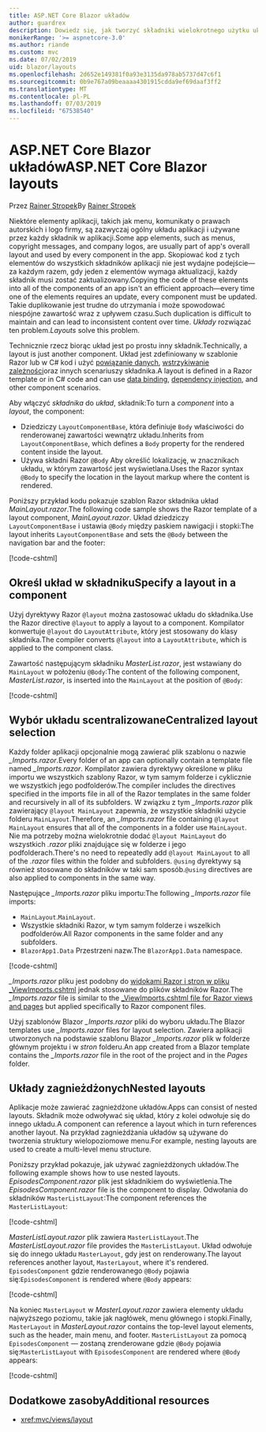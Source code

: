 ```yaml
---
title: ASP.NET Core Blazor układów
author: guardrex
description: Dowiedz się, jak tworzyć składniki wielokrotnego użytku układu dla Blazor aplikacji.
monikerRange: '>= aspnetcore-3.0'
ms.author: riande
ms.custom: mvc
ms.date: 07/02/2019
uid: blazor/layouts
ms.openlocfilehash: 2d652e149381f0a93e3135da978ab5737d47c6f1
ms.sourcegitcommit: 0b9e767a09beaaaa4301915cdda9ef69daaf3ff2
ms.translationtype: MT
ms.contentlocale: pl-PL
ms.lasthandoff: 07/03/2019
ms.locfileid: "67538540"
---
```

# <a name="aspnet-core-blazor-layouts"></a><span data-ttu-id="7d43b-103">ASP.NET Core Blazor układów</span><span class="sxs-lookup"><span data-stu-id="7d43b-103">ASP.NET Core Blazor layouts</span></span>

<span data-ttu-id="7d43b-104">Przez [Rainer Stropek](https://www.timecockpit.com)</span><span class="sxs-lookup"><span data-stu-id="7d43b-104">By [Rainer Stropek](https://www.timecockpit.com)</span></span>

<span data-ttu-id="7d43b-105">Niektóre elementy aplikacji, takich jak menu, komunikaty o prawach autorskich i logo firmy, są zazwyczaj ogólny układu aplikacji i używane przez każdy składnik w aplikacji.</span><span class="sxs-lookup"><span data-stu-id="7d43b-105">Some app elements, such as menus, copyright messages, and company logos, are usually part of app's overall layout and used by every component in the app.</span></span> <span data-ttu-id="7d43b-106">Skopiować kod z tych elementów do wszystkich składników aplikacji nie jest wydajne podejście&mdash;za każdym razem, gdy jeden z elementów wymaga aktualizacji, każdy składnik musi zostać zaktualizowany.</span><span class="sxs-lookup"><span data-stu-id="7d43b-106">Copying the code of these elements into all of the components of an app isn't an efficient approach&mdash;every time one of the elements requires an update, every component must be updated.</span></span> <span data-ttu-id="7d43b-107">Takie duplikowanie jest trudne do utrzymania i może spowodować niespójne zawartość wraz z upływem czasu.</span><span class="sxs-lookup"><span data-stu-id="7d43b-107">Such duplication is difficult to maintain and can lead to inconsistent content over time.</span></span> <span data-ttu-id="7d43b-108">*Układy* rozwiązać ten problem.</span><span class="sxs-lookup"><span data-stu-id="7d43b-108">*Layouts* solve this problem.</span></span>

<span data-ttu-id="7d43b-109">Technicznie rzecz biorąc układ jest po prostu inny składnik.</span><span class="sxs-lookup"><span data-stu-id="7d43b-109">Technically, a layout is just another component.</span></span> <span data-ttu-id="7d43b-110">Układ jest zdefiniowany w szablonie Razor lub w C# kod i użyć [powiązanie danych](xref:blazor/components#data-binding), [wstrzykiwanie zależności](xref:blazor/dependency-injection)oraz innych scenariuszy składnika.</span><span class="sxs-lookup"><span data-stu-id="7d43b-110">A layout is defined in a Razor template or in C# code and can use [data binding](xref:blazor/components#data-binding), [dependency injection](xref:blazor/dependency-injection), and other component scenarios.</span></span>

<span data-ttu-id="7d43b-111">Aby włączyć *składnika* do *układ*, składnik:</span><span class="sxs-lookup"><span data-stu-id="7d43b-111">To turn a *component* into a *layout*, the component:</span></span>

* <span data-ttu-id="7d43b-112">Dziedziczy `LayoutComponentBase`, która definiuje `Body` właściwości do renderowanej zawartości wewnątrz układu.</span><span class="sxs-lookup"><span data-stu-id="7d43b-112">Inherits from `LayoutComponentBase`, which defines a `Body` property for the rendered content inside the layout.</span></span>
* <span data-ttu-id="7d43b-113">Używa składni Razor `@Body` Aby określić lokalizację, w znacznikach układu, w którym zawartość jest wyświetlana.</span><span class="sxs-lookup"><span data-stu-id="7d43b-113">Uses the Razor syntax `@Body` to specify the location in the layout markup where the content is rendered.</span></span>

<span data-ttu-id="7d43b-114">Poniższy przykład kodu pokazuje szablon Razor składnika układ *MainLayout.razor*.</span><span class="sxs-lookup"><span data-stu-id="7d43b-114">The following code sample shows the Razor template of a layout component, *MainLayout.razor*.</span></span> <span data-ttu-id="7d43b-115">Układ dziedziczy `LayoutComponentBase` i ustawia `@Body` między paskiem nawigacji i stopki:</span><span class="sxs-lookup"><span data-stu-id="7d43b-115">The layout inherits `LayoutComponentBase` and sets the `@Body` between the navigation bar and the footer:</span></span>

[!code-cshtml[](layouts/sample_snapshot/3.x/MainLayout.razor?highlight=1,13)]

## <a name="specify-a-layout-in-a-component"></a><span data-ttu-id="7d43b-116">Określ układ w składniku</span><span class="sxs-lookup"><span data-stu-id="7d43b-116">Specify a layout in a component</span></span>

<span data-ttu-id="7d43b-117">Użyj dyrektywy Razor `@layout` można zastosować układu do składnika.</span><span class="sxs-lookup"><span data-stu-id="7d43b-117">Use the Razor directive `@layout` to apply a layout to a component.</span></span> <span data-ttu-id="7d43b-118">Kompilator konwertuje `@layout` do `LayoutAttribute`, który jest stosowany do klasy składnika.</span><span class="sxs-lookup"><span data-stu-id="7d43b-118">The compiler converts `@layout` into a `LayoutAttribute`, which is applied to the component class.</span></span>

<span data-ttu-id="7d43b-119">Zawartość następującym składniku *MasterList.razor*, jest wstawiany do `MainLayout` w położeniu `@Body`:</span><span class="sxs-lookup"><span data-stu-id="7d43b-119">The content of the following component, *MasterList.razor*, is inserted into the `MainLayout` at the position of `@Body`:</span></span>

[!code-cshtml[](layouts/sample_snapshot/3.x/MasterList.razor?highlight=1)]

## <a name="centralized-layout-selection"></a><span data-ttu-id="7d43b-120">Wybór układu scentralizowane</span><span class="sxs-lookup"><span data-stu-id="7d43b-120">Centralized layout selection</span></span>

<span data-ttu-id="7d43b-121">Każdy folder aplikacji opcjonalnie mogą zawierać plik szablonu o nazwie *_Imports.razor*.</span><span class="sxs-lookup"><span data-stu-id="7d43b-121">Every folder of an app can optionally contain a template file named *_Imports.razor*.</span></span> <span data-ttu-id="7d43b-122">Kompilator zawiera dyrektywy określone w pliku importu we wszystkich szablony Razor, w tym samym folderze i cyklicznie we wszystkich jego podfolderów.</span><span class="sxs-lookup"><span data-stu-id="7d43b-122">The compiler includes the directives specified in the imports file in all of the Razor templates in the same folder and recursively in all of its subfolders.</span></span> <span data-ttu-id="7d43b-123">W związku z tym *_Imports.razor* plik zawierający `@layout MainLayout` zapewnia, że wszystkie składniki użycie folderu `MainLayout`.</span><span class="sxs-lookup"><span data-stu-id="7d43b-123">Therefore, an *_Imports.razor* file containing `@layout MainLayout` ensures that all of the components in a folder use `MainLayout`.</span></span> <span data-ttu-id="7d43b-124">Nie ma potrzeby można wielokrotnie dodać `@layout MainLayout` do wszystkich *.razor* pliki znajdujące się w folderze i jego podfolderach.</span><span class="sxs-lookup"><span data-stu-id="7d43b-124">There's no need to repeatedly add `@layout MainLayout` to all of the *.razor* files within the folder and subfolders.</span></span> <span data-ttu-id="7d43b-125">`@using` dyrektywy są również stosowane do składników w taki sam sposób.</span><span class="sxs-lookup"><span data-stu-id="7d43b-125">`@using` directives are also applied to components in the same way.</span></span>

<span data-ttu-id="7d43b-126">Następujące *_Imports.razor* pliku importu:</span><span class="sxs-lookup"><span data-stu-id="7d43b-126">The following *_Imports.razor* file imports:</span></span>

* <span data-ttu-id="7d43b-127">`MainLayout`.</span><span class="sxs-lookup"><span data-stu-id="7d43b-127">`MainLayout`.</span></span>
* <span data-ttu-id="7d43b-128">Wszystkie składniki Razor, w tym samym folderze i wszelkich podfolderów.</span><span class="sxs-lookup"><span data-stu-id="7d43b-128">All Razor components in the same folder and any subfolders.</span></span>
* <span data-ttu-id="7d43b-129">`BlazorApp1.Data` Przestrzeni nazw.</span><span class="sxs-lookup"><span data-stu-id="7d43b-129">The `BlazorApp1.Data` namespace.</span></span>
 
[!code-cshtml[](layouts/sample_snapshot/3.x/_Imports.razor)]

<span data-ttu-id="7d43b-130">*_Imports.razor* pliku jest podobny do [widokami Razor i stron w pliku _ViewImports.cshtml](xref:mvc/views/layout#importing-shared-directives) jednak stosowane do plików składników Razor.</span><span class="sxs-lookup"><span data-stu-id="7d43b-130">The *_Imports.razor* file is similar to the [_ViewImports.cshtml file for Razor views and pages](xref:mvc/views/layout#importing-shared-directives) but applied specifically to Razor component files.</span></span>

<span data-ttu-id="7d43b-131">Użyj szablonów Blazor *_Imports.razor* pliki do wyboru układu.</span><span class="sxs-lookup"><span data-stu-id="7d43b-131">The Blazor templates use *_Imports.razor* files for layout selection.</span></span> <span data-ttu-id="7d43b-132">Zawiera aplikacji utworzonych na podstawie szablonu Blazor *_Imports.razor* plik w folderze głównym projektu i w *stron* folderu.</span><span class="sxs-lookup"><span data-stu-id="7d43b-132">An app created from a Blazor template contains the *_Imports.razor* file in the root of the project and in the *Pages* folder.</span></span>

## <a name="nested-layouts"></a><span data-ttu-id="7d43b-133">Układy zagnieżdżonych</span><span class="sxs-lookup"><span data-stu-id="7d43b-133">Nested layouts</span></span>

<span data-ttu-id="7d43b-134">Aplikacje może zawierać zagnieżdżone układów.</span><span class="sxs-lookup"><span data-stu-id="7d43b-134">Apps can consist of nested layouts.</span></span> <span data-ttu-id="7d43b-135">Składnik może odwoływać się układ, który z kolei odwołuje się do innego układu.</span><span class="sxs-lookup"><span data-stu-id="7d43b-135">A component can reference a layout which in turn references another layout.</span></span> <span data-ttu-id="7d43b-136">Na przykład zagnieżdżania układów są używane do tworzenia struktury wielopoziomowe menu.</span><span class="sxs-lookup"><span data-stu-id="7d43b-136">For example, nesting layouts are used to create a multi-level menu structure.</span></span>

<span data-ttu-id="7d43b-137">Poniższy przykład pokazuje, jak używać zagnieżdżonych układów.</span><span class="sxs-lookup"><span data-stu-id="7d43b-137">The following example shows how to use nested layouts.</span></span> <span data-ttu-id="7d43b-138">*EpisodesComponent.razor* plik jest składnikiem do wyświetlenia.</span><span class="sxs-lookup"><span data-stu-id="7d43b-138">The *EpisodesComponent.razor* file is the component to display.</span></span> <span data-ttu-id="7d43b-139">Odwołania do składników `MasterListLayout`:</span><span class="sxs-lookup"><span data-stu-id="7d43b-139">The component references the `MasterListLayout`:</span></span>

[!code-cshtml[](layouts/sample_snapshot/3.x/EpisodesComponent.razor?highlight=1)]

<span data-ttu-id="7d43b-140">*MasterListLayout.razor* plik zawiera `MasterListLayout`.</span><span class="sxs-lookup"><span data-stu-id="7d43b-140">The *MasterListLayout.razor* file provides the `MasterListLayout`.</span></span> <span data-ttu-id="7d43b-141">Układ odwołuje się do innego układu `MasterLayout`, gdy jest on renderowany.</span><span class="sxs-lookup"><span data-stu-id="7d43b-141">The layout references another layout, `MasterLayout`, where it's rendered.</span></span> <span data-ttu-id="7d43b-142">`EpisodesComponent` gdzie renderowanego `@Body` pojawia się:</span><span class="sxs-lookup"><span data-stu-id="7d43b-142">`EpisodesComponent` is rendered where `@Body` appears:</span></span>

[!code-cshtml[](layouts/sample_snapshot/3.x/MasterListLayout.razor?highlight=1,9)]

<span data-ttu-id="7d43b-143">Na koniec `MasterLayout` w *MasterLayout.razor* zawiera elementy układu najwyższego poziomu, takie jak nagłówek, menu głównego i stopki.</span><span class="sxs-lookup"><span data-stu-id="7d43b-143">Finally, `MasterLayout` in *MasterLayout.razor* contains the top-level layout elements, such as the header, main menu, and footer.</span></span> <span data-ttu-id="7d43b-144">`MasterListLayout` za pomocą `EpisodesComponent` — zostaną zrenderowane gdzie `@Body` pojawia się:</span><span class="sxs-lookup"><span data-stu-id="7d43b-144">`MasterListLayout` with `EpisodesComponent` are rendered where `@Body` appears:</span></span>

[!code-cshtml[](layouts/sample_snapshot/3.x/MasterLayout.razor?highlight=6)]

## <a name="additional-resources"></a><span data-ttu-id="7d43b-145">Dodatkowe zasoby</span><span class="sxs-lookup"><span data-stu-id="7d43b-145">Additional resources</span></span>

* <xref:mvc/views/layout>
